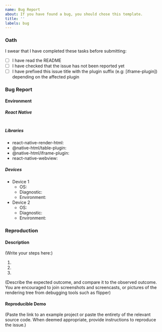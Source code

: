 ```yaml
---
name: Bug Report
about: If you have found a bug, you should chose this template.
title: ''
labels: bug
---
```


<!--
  MAKE SURE TO READ AND FOLLOW THIS TEMPLATE CLOSELY OR YOUR ISSUE WILL BE
  CLOSED WITHOUT NOTICE

  We expect that it will take you about 30 minutes to produce a high-quality
  bug report.  While this may seem like a lot, putting care into issues helps
  us fix them faster.
-->

### Oath

I swear that I have completed these tasks before submitting:

- [ ] I have read the README
- [ ] I have checked that the issue has not been reported yet
- [ ] I have prefixed this issue title with the plugin suffix (e.g: [iframe-plugin]) depending on the affected plugin

### Bug Report 

#### Environment

<!--
  REMARK: you can skip and delete the Libraries section if you are providing
  a full reproduction in a snack or git repository.
-->
##### React Native

<!--
  Paste the result of running “npx react-native info” or “expo diagnostics”
  inside the backtics.
-->

```

```

<!--
  REMARK: you can skip and delete the Libraries section if you are providing
  a full reproduction in a snack or git repository.
-->
##### Libraries

<!--
  Print the versions of each library (remove unused)
-->

- react-native-render-html:
- @native-html/table-plugin:
- @native-html/iframe-plugin:
- react-native-webview:

<!--
  REMARK: you can skip and delete the Devices section if your issue meets at
  least one of the following criterion:

  - it does not happen on a device, e.g. during bundling or testing with jest;
  - you have demonstrated with a test or a debugging tool that the bug resides
    in the rendering tree (at React level) and not at native level, and thus is
    platform-independent.
-->
##### Devices

<!--
  Give the details of the devices in which you have tested the issue. Please
  also include devices in which you could not reproduce the issue! You are
  welcome to mention simulators and emulators.

  It is advised that you test on at least one Android and iOS device. If you
  can reproduce the issue for one device, set "Diagnostic" to "reproduction",
  otherwise set it to "negative".

  If you had a chance to test the issue in production, please add new devices
  entries for each of these, and set the "Environment" value to "production".
-->

- Device 1 <!-- emulator (Google Pixel 3a) -->
  * OS: <!-- Android 9.0 -->
  * Diagnostic: <!-- reproduction / negative -->
  * Environment: <!-- production / development -->
- Device 2 <!-- simulator (iPhone X) -->
  * OS: <!-- iOS 13.0 -->
  * Diagnostic: <!-- reproduction / negative -->
  * Environment: <!-- production / development -->

### Reproduction

#### Description

<!--
  How would you describe your issue to someone who doesn’t know you or your
  project?  Try to write a sequence of steps that anybody can repeat to see
  the issue.  Be specific! If the bug cannot be reproduced, your issue may be
  closed.

  You must also provide a description of the expected outcome and compare with
  the observed outcome.
-->

(Write your steps here:)

1.
2.
3.

(Describe the expected outcome, and compare it to the observed outcome. You are
encouraged to join screenshots and screencasts, or pictures of the rendering
tree from debugging tools such as flipper)

#### Reproducible Demo

<!--
  Please share a project that reproduces the issue.  There are two ways to do
  it:

    * Create a new app using https://snack.expo.io/ and try to reproduce the
      issue in it.  This is useful if you roughly know where the problem is,
      or can’t share the real code.

    * Or, copy your app and remove things until you’re left with the minimal
      reproducible demo.  This is useful for finding the root cause. You may
      then optionally create a Snack.

  This is a good guide to creating bug demos:
  https://stackoverflow.com/help/mcve Once you’re done, copy and paste the
  link to the Snack or a public GitHub repository below:
-->

(Paste the link to an example project or paste the entirety of the relevant
source code. When deemed appropriate, provide instructions to reproduce the
issue.)

<!--
  What happens if you skip this step?

  Someone will read your bug report, and maybe will be able to help you, but
  it’s unlikely that it will get much attention from the team. Eventually, the
  issue will likely get closed in favor of issues that have reproducible
  demos.

  Please remember that:

    * Issues without reproducible demos have a very low priority.
    * The person fixing the bug would have to do that anyway. Please be
      respectful of their time.
    * You might figure out the issues yourself as you work on extracting it.

  Thanks for helping us help you!
-->
